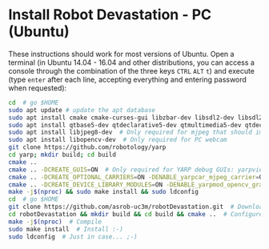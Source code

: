 # Install Robot Devastation - PC \(Ubuntu\)

These instructions should work for most versions of Ubuntu. Open a terminal \(in Ubuntu 14.04 - 16.04 and other distributions, you can access a console through the combination of the three keys `CTRL` `ALT` `t`\) and execute \(type `enter` after each line, accepting everything and entering password when requested\):

```bash
cd  # go $HOME
sudo apt update # update the apt database
sudo apt install cmake cmake-curses-gui libzbar-dev libsdl2-dev libsdl2-image-dev libsdl2-mixer-dev libsdl2-ttf-dev build-essential libace-dev git
sudo apt install qtbase5-dev qtdeclarative5-dev qtmultimedia5-dev qtdeclarative5-qtquick2-plugin qtdeclarative5-window-plugin qtdeclarative5-qtmultimedia-plugin qtdeclarative5-controls-plugin qtdeclarative5-dialogs-plugin libqt5svg5
sudo apt install libjpeg8-dev  # Only required for mjpeg that should improve video comms
sudo apt install libopencv-dev  # Only required for PC webcam
git clone https://github.com/robotology/yarp
cd yarp; mkdir build; cd build
cmake ..
cmake .. -DCREATE_GUIS=ON  # Only required for YARP debug GUIs: yarpview, gyarpmanager
cmake .. -DCREATE_OPTIONAL_CARRIERS=ON -DENABLE_yarpcar_mjpeg_carrier=ON  # Only required for mjpeg that should improve video comms
cmake .. -DCREATE_DEVICE_LIBRARY_MODULES=ON -DENABLE_yarpmod_opencv_grabber=ON  # Only required for PC webcam
make -j$(nproc) && sudo make install && sudo ldconfig
cd  # go $HOME
git clone https://github.com/asrob-uc3m/robotDevastation.git  # Download Robot Devastation
cd robotDevastation && mkdir build && cd build && cmake ..  # Configure Robot Devastation
make -j$(nproc)  # Compile
sudo make install  # Install :-)
sudo ldconfig  # Just in case... ;-)
```




